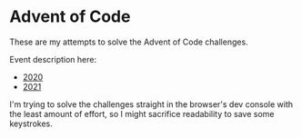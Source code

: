 # Advent of Code

These are my attempts to solve the Advent of Code challenges.

Event description here:
- [2020](https://adventofcode.com/2020)
- [2021](https://adventofcode.com/2021)

I'm trying to solve the challenges straight in the browser's dev console with the least amount of effort, so I might sacrifice readability to save some keystrokes.
